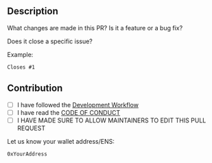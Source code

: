 ## Description

What changes are made in this PR? Is it a feature or a bug fix?

Does it close a specific issue?

Example:

```
Closes #1
```

## Contribution

- [ ] I have followed the [Development Workflow](https://github.com/berachain/docs/blob/main/CONTRIBUTING.md#development-workflow)
- [ ] I have read the [CODE OF CONDUCT](https://github.com/berachain/docs/blob/main/CODE_OF_CONDUCT.md)
- [ ] I HAVE MADE SURE TO ALLOW MAINTAINERS TO EDIT THIS PULL REQUEST

Let us know your wallet address/ENS:

```
0xYourAddress
```
